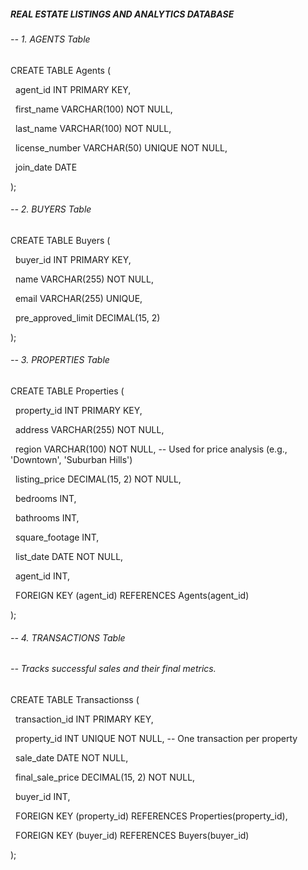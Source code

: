 ##### REAL ESTATE LISTINGS AND ANALYTICS DATABASE 



###### -- 1. AGENTS Table



CREATE TABLE Agents (

&nbsp;   agent\_id INT PRIMARY KEY,

&nbsp;   first\_name VARCHAR(100) NOT NULL,

&nbsp;   last\_name VARCHAR(100) NOT NULL,

&nbsp;   license\_number VARCHAR(50) UNIQUE NOT NULL,

&nbsp;   join\_date DATE

);







###### -- 2. BUYERS Table



CREATE TABLE Buyers (

&nbsp;   buyer\_id INT PRIMARY KEY,

&nbsp;   name VARCHAR(255) NOT NULL,

&nbsp;   email VARCHAR(255) UNIQUE,

&nbsp;   pre\_approved\_limit DECIMAL(15, 2)

);







###### -- 3. PROPERTIES Table



CREATE TABLE Properties (

&nbsp;   property\_id INT PRIMARY KEY,

&nbsp;   address VARCHAR(255) NOT NULL,

&nbsp;   region VARCHAR(100) NOT NULL, -- Used for price analysis (e.g., 'Downtown', 'Suburban Hills')

&nbsp;   listing\_price DECIMAL(15, 2) NOT NULL,

&nbsp;   bedrooms INT,

&nbsp;   bathrooms INT,

&nbsp;   square\_footage INT,

&nbsp;   list\_date DATE NOT NULL,

&nbsp;   agent\_id INT,

&nbsp;   FOREIGN KEY (agent\_id) REFERENCES Agents(agent\_id)

);







###### -- 4. TRANSACTIONS Table

###### -- Tracks successful sales and their final metrics.



CREATE TABLE Transactionss (

&nbsp;   transaction\_id INT PRIMARY KEY,

&nbsp;   property\_id INT UNIQUE NOT NULL, -- One transaction per property

&nbsp;   sale\_date DATE NOT NULL,

&nbsp;   final\_sale\_price DECIMAL(15, 2) NOT NULL,

&nbsp;   buyer\_id INT,

&nbsp;   FOREIGN KEY (property\_id) REFERENCES Properties(property\_id),

&nbsp;   FOREIGN KEY (buyer\_id) REFERENCES Buyers(buyer\_id)

);









